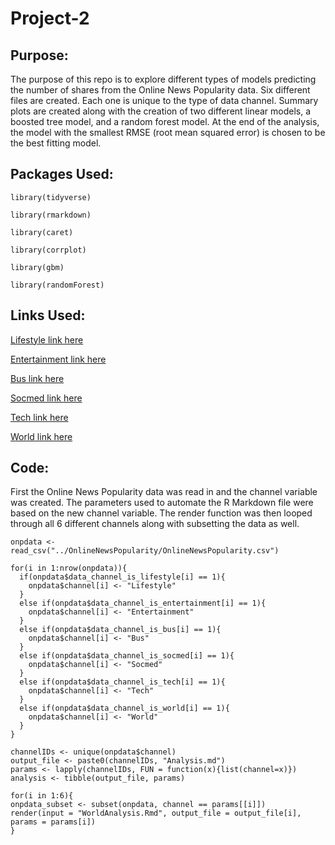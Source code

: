 # Project-2

## Purpose:

The purpose of this repo is to explore different types of models predicting the number of shares from the Online News Popularity data. Six different files are created. Each one is unique to the type of data channel. Summary plots are created along with the creation of two different linear models, a boosted tree model, and a random forest model. At the end of the analysis, the model with the smallest RMSE (root mean squared error) is chosen to be the best fitting model. 

## Packages Used:

`library(tidyverse)`

`library(rmarkdown)`

`library(caret)`

`library(corrplot)`

`library(gbm)`

`library(randomForest)`

## Links Used:

[Lifestyle link here](https://htmlpreview.github.io/?https://github.com/jessicaayers/Project-2/blob/main/LifestyleAnalysis.md)

[Entertainment link here](https://htmlpreview.github.io/?https://github.com/jessicaayers/Project-2/blob/main/EntertainmentAnalysis.md)

[Bus link here](https://htmlpreview.github.io/?https://github.com/jessicaayers/Project-2/blob/main/BusAnalysis.md)

[Socmed link here](https://htmlpreview.github.io/?https://github.com/jessicaayers/Project-2/blob/main/SocmedAnalysis.md)

[Tech link here](https://htmlpreview.github.io/?https://github.com/jessicaayers/Project-2/blob/main/TechAnalysis.md)

[World link here](https://htmlpreview.github.io/?https://github.com/jessicaayers/Project-2/blob/main/WorldAnalysis.md)

## Code: 

First the Online News Popularity data was read in and the channel variable was created. The parameters used to automate the R Markdown file were based on the new channel variable. The render function was then looped through all 6 different channels along with subsetting the data as well.

```{r}
onpdata <- read_csv("../OnlineNewsPopularity/OnlineNewsPopularity.csv")

for(i in 1:nrow(onpdata)){
  if(onpdata$data_channel_is_lifestyle[i] == 1){
    onpdata$channel[i] <- "Lifestyle"
  }
  else if(onpdata$data_channel_is_entertainment[i] == 1){
    onpdata$channel[i] <- "Entertainment"
  }
  else if(onpdata$data_channel_is_bus[i] == 1){
    onpdata$channel[i] <- "Bus"
  }
  else if(onpdata$data_channel_is_socmed[i] == 1){
    onpdata$channel[i] <- "Socmed"
  }
  else if(onpdata$data_channel_is_tech[i] == 1){
    onpdata$channel[i] <- "Tech"
  }
  else if(onpdata$data_channel_is_world[i] == 1){
    onpdata$channel[i] <- "World"
  }
}
```

```{r}
channelIDs <- unique(onpdata$channel)
output_file <- paste0(channelIDs, "Analysis.md")
params <- lapply(channelIDs, FUN = function(x){list(channel=x)})
analysis <- tibble(output_file, params)
```

```{r}
for(i in 1:6){
onpdata_subset <- subset(onpdata, channel == params[[i]])
render(input = "WorldAnalysis.Rmd", output_file = output_file[i], params = params[i])
}
```

